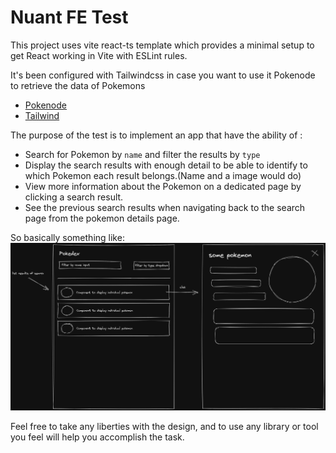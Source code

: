 # Nuant FE Test

This project uses vite react-ts template which provides a minimal setup to get React working in Vite with ESLint rules.

It's been configured with Tailwindcss in case you want to use it Pokenode to retrieve the data of Pokemons

- [Pokenode](https://pokenode-ts.vercel.app/)
- [Tailwind](https://tailwindcss.com/)

The purpose of the test is to implement an app that have the ability of :

- Search for Pokemon by `name` and filter the results by `type`
- Display the search results with enough detail to be able to identify to which Pokemon each result belongs.(Name and a image would do)
- View more information about the Pokemon on a dedicated page by clicking a search result.
- See the previous search results when navigating back to the search page from the pokemon details page.

So basically something like:
![Screenshot](screenshot.png)

Feel free to take any liberties with the design, and to use any library or tool you feel will help you accomplish the task.
